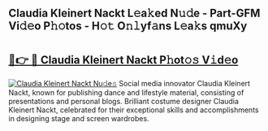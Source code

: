 ## Claudia Kleinert Nackt L𝚎a𝚔ed N𝚞𝚍e - Part-GFM Vi𝚍𝚎o P𝚑𝚘tos - H𝚘𝚝 O𝚗𝚕yf𝚊ns L𝚎a𝚔s qmuXy

# <h2><a href="http://kfc2m5.oniu.top/?m=Claudia+Kleinert+Nackt">🔗👉 🔴 Claudia Kleinert Nackt P𝚑ot𝚘𝚜 V𝚒d𝚎o</a></h2>

[![Claudia Kleinert Nackt Nu𝚍e𝚜](https://i.imgur.com/0qMVB7G.gif)](http://kfc2m5.oniu.top/?m=Claudia+Kleinert+Nackt)
Social media innovator Claudia Kleinert Nackt, known for publishing dance and lifestyle material, consisting of presentations and personal blogs. Brilliant costume designer Claudia Kleinert Nackt, celebrated for their exceptional skills and accomplishments in designing stage and screen wardrobes.  
